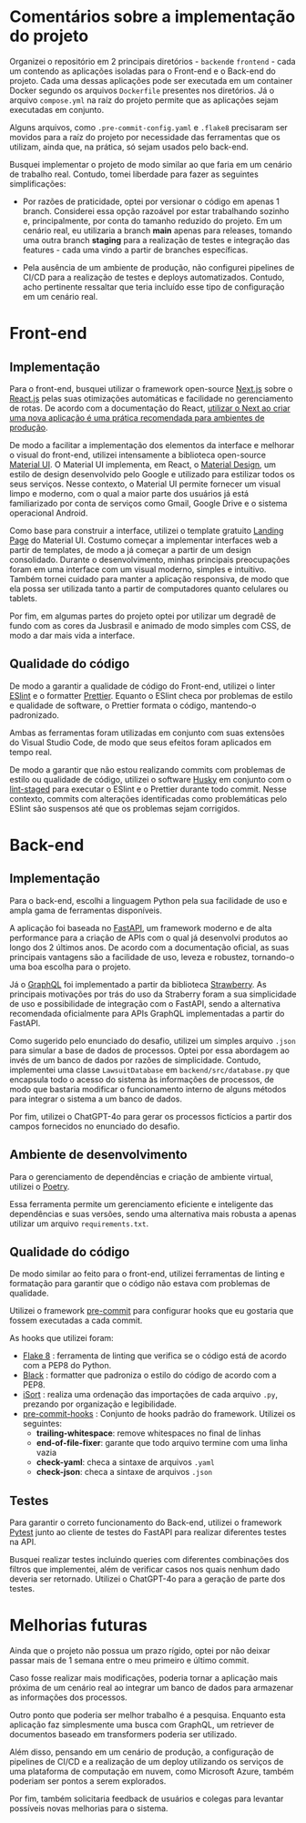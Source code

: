 # Comentários sobre a implementação do projeto

Organizei o repositório em 2 principais diretórios - `backend`e `frontend` - cada um contendo as aplicações isoladas para o Front-end e o Back-end do projeto. Cada uma dessas aplicações pode ser executada em um container Docker segundo os arquivos `Dockerfile` presentes nos diretórios. Já o arquivo `compose.yml` na raíz do projeto permite que as aplicações sejam executadas em conjunto.

Alguns arquivos, como `.pre-commit-config.yaml` e `.flake8` precisaram ser movidos para a raíz do projeto por necessidade das ferramentas que os utilizam, ainda que, na prática, só sejam usados pelo back-end.

Busquei implementar o projeto de modo similar ao que faria em um cenário de trabalho real. Contudo, tomei liberdade para fazer as seguintes simplificações:

- Por razões de praticidade, optei por versionar o código em apenas 1 branch. Considerei essa opção razoável por estar trabalhando sozinho e, principalmente, por conta do tamanho reduzido do projeto. Em um cenário real, eu utilizaria a branch **main** apenas para releases, tomando uma outra branch **staging** para a realização de testes e integração das features - cada uma vindo a partir de branches específicas.

- Pela ausência de um ambiente de produção, não configurei pipelines de CI/CD para a realização de testes e deploys automatizados. Contudo, acho pertinente ressaltar que teria incluído esse tipo de configuração em um cenário real.

# Front-end

## Implementação

Para o front-end, busquei utilizar o framework open-source [Next.js](https://nextjs.org/) sobre o [React.js](https://react.dev/) pelas suas otimizações automáticas e  facilidade no gerenciamento de rotas. De acordo com a documentação do React, [utilizar o Next ao criar uma nova aplicação é uma prática recomendada para ambientes de produção](https://react.dev/learn/start-a-new-react-project).

De modo a facilitar a implementação dos elementos da interface e melhorar o visual do front-end, utilizei intensamente a biblioteca open-source [Material UI](https://mui.com/material-ui/). O Material UI implementa, em React, o [Material Design](https://m3.material.io/), um estilo de design desenvolvido pelo Google e utilizado para estilizar todos os seus serviços. Nesse contexto, o Material UI permite fornecer um visual limpo e moderno, com o qual a maior parte dos usuários já está familiarizado por conta de serviços como Gmail, Google Drive e o sistema operacional Android.

Como base para construir a interface, utilizei o template gratuito [Landing Page](https://mui.com/material-ui/getting-started/templates/landing-page/) do Material UI. Costumo começar a implementar interfaces web a partir de templates, de modo a já começar a partir de um design consolidado. Durante o desenvolvimento, minhas principais preocupações foram em  uma interface com um visual moderno, simples e intuitivo. Também tornei cuidado para manter a aplicação responsiva, de modo que ela possa ser utilizada tanto a partir de computadores quanto celulares ou tablets.

Por fim, em algumas partes do projeto optei por utilizar um degradê de fundo com as cores da Jusbrasil e animado de modo simples com CSS, de modo a dar mais vida a interface.

## Qualidade do código

De modo a garantir a qualidade de código do Front-end, utilizei o linter [ESlint](https://eslint.org/) e o formatter [Prettier](https://prettier.io/). Equanto o ESlint checa por problemas de estilo e qualidade de software, o Prettier formata o código, mantendo-o padronizado.

Ambas as ferramentas foram utilizadas em conjunto com suas extensões do Visual Studio Code, de modo que seus efeitos foram aplicados em tempo real.

De modo a garantir que não estou realizando commits com problemas de estilo ou qualidade de código, utilizei o software [Husky](https://typicode.github.io/husky/) em conjunto com o [lint-staged](https://github.com/lint-staged/lint-staged) para executar o ESlint e o Prettier durante todo commit. Nesse contexto, commits com alterações identificadas como problemáticas pelo ESlint são suspensos até que os problemas sejam corrigidos.

# Back-end

## Implementação

Para o back-end, escolhi a linguagem Python pela sua facilidade de uso e ampla gama de ferramentas disponíveis.

A aplicação foi baseada no [FastAPI](https://fastapi.tiangolo.com/), um framework moderno e de alta performance para a criação de APIs com o qual já desenvolvi produtos ao longo dos 2 últimos anos. De acordo com a documentação oficial, as suas principais vantagens são a facilidade de uso, leveza e robustez, tornando-o uma boa escolha para o projeto.

Já o [GraphQL](https://graphql.org/) foi implementado a partir da biblioteca [Strawberry](https://strawberry.rocks/). As principais motivações por trás do uso da Straberry foram a sua simplicidade de uso e possibilidade de integração com o FastAPI, sendo a alternativa recomendada oficialmente para APIs GraphQL implementadas a partir do FastAPI.

Como sugerido pelo enunciado do desafio, utilizei um simples arquivo ```.json``` para simular a base de dados de processos. Optei por essa abordagem ao invés de um banco de dados por razões de simplicidade. Contudo, implementei uma classe ```LawsuitDatabase``` em ```backend/src/database.py``` que encapsula todo o acesso do sistema às informações de processos, de modo que bastaria modificar o funcionamento interno de alguns métodos para integrar o sistema a um banco de dados.

Por fim, utilizei o ChatGPT-4o para gerar os processos fictícios a partir dos campos fornecidos no enunciado do desafio.

## Ambiente de desenvolvimento

Para o gerenciamento de dependências e criação de ambiente virtual, utilizei o [Poetry](https://python-poetry.org/).

Essa ferramenta permite um gerenciamento eficiente e inteligente das dependências e suas versões, sendo uma alternativa mais robusta a apenas utilizar um arquivo `requirements.txt`.

## Qualidade do código

De modo similar ao feito para o front-end, utilizei ferramentas de linting e formatação para garantir que o código não estava com problemas de qualidade.

Utilizei o framework [pre-commit](https://pre-commit.com/) para configurar hooks que eu gostaria que fossem executadas a cada commit.

As hooks que utilizei foram:

- [Flake 8](https://flake8.pycqa.org/en/latest/) : ferramenta de linting que verifica se o código está de acordo com a PEP8 do Python.
- [Black]() : formatter que padroniza o estilo do código de acordo com a PEP8.
- [iSort]() : realiza uma ordenação das importações de cada arquivo `.py`, prezando por organização e legibilidade.
- [pre-commit-hooks]() : Conjunto de hooks padrão do framework. Utilizei os seguintes:
  - **trailing-whitespace**: remove whitespaces no final de linhas
  - **end-of-file-fixer**: garante que todo arquivo termine com uma linha vazia
  - **check-yaml**: checa a sintaxe de arquivos `.yaml`
  - **check-json**: checa a sintaxe de arquivos `.json`

## Testes

Para garantir o correto funcionamento do Back-end, utilizei o framework [Pytest](https://docs.pytest.org/en/8.2.x/) junto ao cliente de testes do FastAPI para realizar diferentes testes na API.

Busquei realizar testes incluindo queries com diferentes combinações dos filtros que implementei, além de verificar casos nos quais nenhum dado deveria ser retornado. Utilizei o ChatGPT-4o para a geração de parte dos testes.

# Melhorias futuras

Ainda que o projeto não possua um prazo rígido, optei por não deixar passar mais de 1 semana entre o meu primeiro e último commit.

Caso fosse realizar mais modificações, poderia tornar a aplicação mais próxima de um cenário real ao integrar um banco de dados para armazenar as informações dos processos.

Outro ponto que poderia ser melhor trabalho é a pesquisa. Enquanto esta aplicação faz simplesmente uma busca com GraphQL, um retriever de documentos baseado em transformers poderia ser utilizado.

Além disso, pensando em um cenário de produção, a configuração de pipelines de CI/CD e a realização de um deploy utilizando os serviços de uma plataforma de computação em nuvem, como Microsoft Azure, também poderiam ser pontos a serem explorados.

Por fim, também solicitaria feedback de usuários e colegas para levantar possíveis novas melhorias para o sistema.
